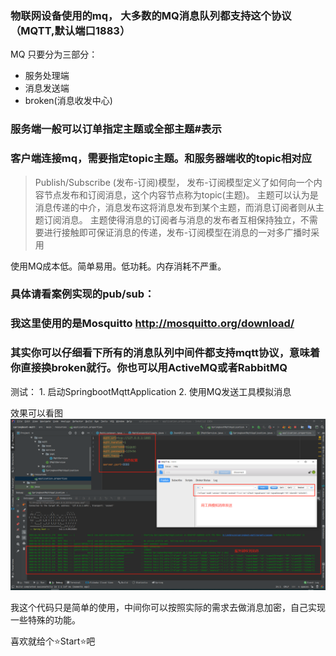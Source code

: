 ### 物联网设备使用的mq， 大多数的MQ消息队列都支持这个协议（MQTT,默认端口1883）
MQ 只要分为三部分：
- 服务处理端
- 消息发送端
- broken(消息收发中心)

### 服务端一般可以订单指定主题或全部主题#表示

### 客户端连接mq，需要指定topic主题。和服务器端收的topic相对应
>Publish/Subscribe (发布-订阅)模型，
>发布-订阅模型定义了如何向一个内容节点发布和订阅消息，这个内容节点称为topic(主题)。
>主题可以认为是消息传递的中介，消息发布这将消息发布到某个主题，而消息订阅者则从主题订阅消息。
>主题使得消息的订阅者与消息的发布者互相保持独立，不需要进行接触即可保证消息的传递，发布-订阅模型在消息的一对多广播时采用

使用MQ成本低。简单易用。低功耗。内存消耗不严重。

### 具体请看案例实现的pub/sub：
### 我这里使用的是Mosquitto http://mosquitto.org/download/ 
### 其实你可以仔细看下所有的消息队列中间件都支持mqtt协议，意味着你直接换broken就行。你也可以用ActiveMQ或者RabbitMQ

测试：
     1. 启动SpringbootMqttApplication
     2. 使用MQ发送工具模拟消息
     
效果可以看图 ![](发送消息模拟.png)
     
我这个代码只是简单的使用，中间你可以按照实际的需求去做消息加密，自己实现一些特殊的功能。

喜欢就给个⭐Start⭐吧